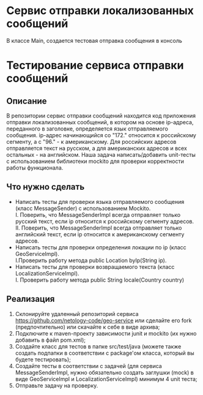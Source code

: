 # Сервис отправки локализованных сообщений

В классе Main, создается тестовая отправка сообщения в консоль



# Тестирование сервиса отправки сообщений
## Описание
В репозитории cервис отправки сообщений находится код приложения отправки локализованных сообщений, в котором на основе ip-адреса, переданного в заголовке, определяется язык отправляемого сообщения. ip-адрес начинающийся со "172." относится к российскому сегменту, а с "96." - к американскому. Для российских адресов отправляется текст на русском, а для американских адресов и всех остальных - на английском. Наша задача написать/добавить unit-тесты с использованием библиотеки mockito для проверки корректности работы функционала.

## Что нужно сделать
* Написать тесты для проверки языка отправляемого сообщения (класс MessageSender) с использованием Mockito.  
I. Поверить, что MessageSenderImpl всегда отправляет только русский текст, если ip относится к российскому сегменту адресов.  
II. Поверить, что MessageSenderImpl всегда отправляет только английский текст, если ip относится к американскому сегменту адресов.  
* Написать тесты для проверки определения локации по ip (класс GeoServiceImpl).  
I.Проверить работу метода public Location byIp(String ip).  
* Написать тесты для проверки возвращаемого текста (класс LocalizationServiceImpl).  
I. Проверить работу метода public String locale(Country country)  
## Реализация
1. Склонируйте удаленный репозиторий сервиса https://github.com/netology-code/geo-service или сделайте его fork (предпочтительно) или скачайте к себе в виде архива;  
2. Подключите к maven-проекту зависимости junit и mockito (их нужно добавить в файл pom.xml);  
3. Создайте класс для тестов в папке src/test/java (можете также создать подпапки в соответствии с package'ом класса, который вы будете тестировать);  
4. Создайте тесты в соответствии с задачей (для сервиса MessageSenderImpl, нужно обязательно создать заглушки (mock) в виде GeoServiceImpl и LocalizationServiceImpl) минимум 4 unit теста;  
5. Отправьте задачу на проверку.